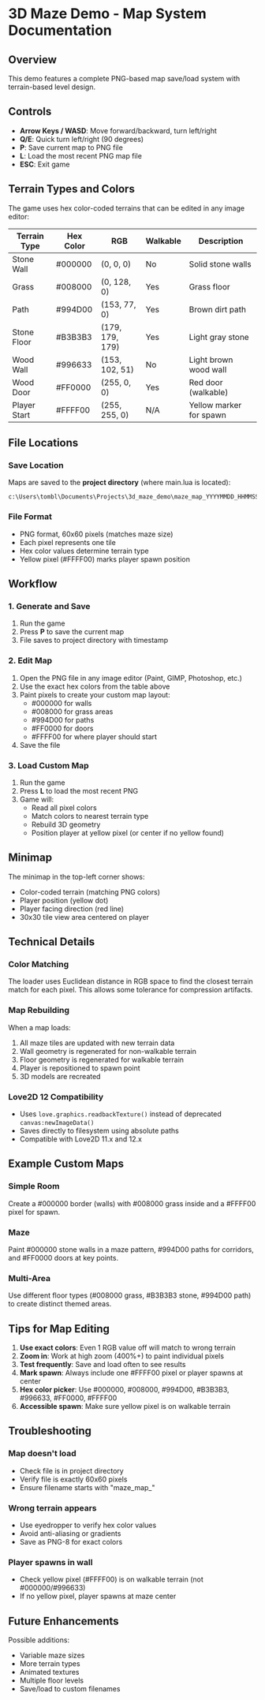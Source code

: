 # 3D Maze Demo - Map System Documentation

## Overview
This demo features a complete PNG-based map save/load system with terrain-based level design.

## Controls
- **Arrow Keys / WASD**: Move forward/backward, turn left/right
- **Q/E**: Quick turn left/right (90 degrees)
- **P**: Save current map to PNG file
- **L**: Load the most recent PNG map file
- **ESC**: Exit game

## Terrain Types and Colors

The game uses hex color-coded terrains that can be edited in any image editor:

| Terrain Type | Hex Color | RGB | Walkable | Description |
|--------------|-----------|-----|----------|-------------|
| Stone Wall | #000000 | (0, 0, 0) | No | Solid stone walls |
| Grass | #008000 | (0, 128, 0) | Yes | Grass floor |
| Path | #994D00 | (153, 77, 0) | Yes | Brown dirt path |
| Stone Floor | #B3B3B3 | (179, 179, 179) | Yes | Light gray stone |
| Wood Wall | #996633 | (153, 102, 51) | No | Light brown wood wall |
| Wood Door | #FF0000 | (255, 0, 0) | Yes | Red door (walkable) |
| Player Start | #FFFF00 | (255, 255, 0) | N/A | Yellow marker for spawn |

## File Locations

### Save Location
Maps are saved to the **project directory** (where main.lua is located):
```
c:\Users\tombl\Documents\Projects\3d_maze_demo\maze_map_YYYYMMDD_HHMMSS.png
```

### File Format
- PNG format, 60x60 pixels (matches maze size)
- Each pixel represents one tile
- Hex color values determine terrain type
- Yellow pixel (#FFFF00) marks player spawn position

## Workflow

### 1. Generate and Save
1. Run the game
2. Press **P** to save the current map
3. File saves to project directory with timestamp

### 2. Edit Map
1. Open the PNG file in any image editor (Paint, GIMP, Photoshop, etc.)
2. Use the exact hex colors from the table above
3. Paint pixels to create your custom map layout:
   - #000000 for walls
   - #008000 for grass areas
   - #994D00 for paths
   - #FF0000 for doors
   - #FFFF00 for where player should start
4. Save the file

### 3. Load Custom Map
1. Run the game
2. Press **L** to load the most recent PNG
3. Game will:
   - Read all pixel colors
   - Match colors to nearest terrain type
   - Rebuild 3D geometry
   - Position player at yellow pixel (or center if no yellow found)

## Minimap

The minimap in the top-left corner shows:
- Color-coded terrain (matching PNG colors)
- Player position (yellow dot)
- Player facing direction (red line)
- 30x30 tile view area centered on player

## Technical Details

### Color Matching
The loader uses Euclidean distance in RGB space to find the closest terrain match for each pixel. This allows some tolerance for compression artifacts.

### Map Rebuilding
When a map loads:
1. All maze tiles are updated with new terrain data
2. Wall geometry is regenerated for non-walkable terrain
3. Floor geometry is regenerated for walkable terrain
4. Player is repositioned to spawn point
5. 3D models are recreated

### Love2D 12 Compatibility
- Uses `love.graphics.readbackTexture()` instead of deprecated `canvas:newImageData()`
- Saves directly to filesystem using absolute paths
- Compatible with Love2D 11.x and 12.x

## Example Custom Maps

### Simple Room
Create a #000000 border (walls) with #008000 grass inside and a #FFFF00 pixel for spawn.

### Maze
Paint #000000 stone walls in a maze pattern, #994D00 paths for corridors, and #FF0000 doors at key points.

### Multi-Area
Use different floor types (#008000 grass, #B3B3B3 stone, #994D00 path) to create distinct themed areas.

## Tips for Map Editing

1. **Use exact colors**: Even 1 RGB value off will match to wrong terrain
2. **Zoom in**: Work at high zoom (400%+) to paint individual pixels
3. **Test frequently**: Save and load often to see results
4. **Mark spawn**: Always include one #FFFF00 pixel or player spawns at center
5. **Hex color picker**: Use #000000, #008000, #994D00, #B3B3B3, #996633, #FF0000, #FFFF00
5. **Accessible spawn**: Make sure yellow pixel is on walkable terrain

## Troubleshooting

### Map doesn't load
- Check file is in project directory
- Verify file is exactly 60x60 pixels
- Ensure filename starts with "maze_map_"

### Wrong terrain appears
- Use eyedropper to verify hex color values
- Avoid anti-aliasing or gradients
- Save as PNG-8 for exact colors

### Player spawns in wall
- Check yellow pixel (#FFFF00) is on walkable terrain (not #000000/#996633)
- If no yellow pixel, player spawns at maze center

## Future Enhancements

Possible additions:
- Variable maze sizes
- More terrain types
- Animated textures
- Multiple floor levels
- Save/load to custom filenames
